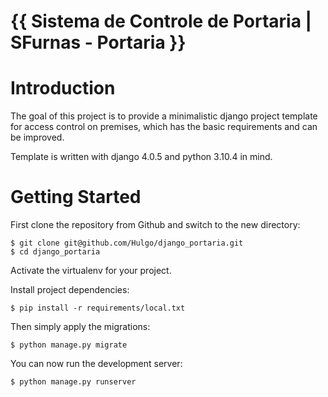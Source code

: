 # {{ Sistema de Controle de Portaria | SFurnas - Portaria }}

# Introduction

The goal of this project is to provide a minimalistic django project template for access control on premises, which has the basic requirements and can be improved.

Template is written with django 4.0.5 and python 3.10.4 in mind.

# Getting Started

First clone the repository from Github and switch to the new directory:

    $ git clone git@github.com/Hulgo/django_portaria.git
    $ cd django_portaria
    
Activate the virtualenv for your project.
    
Install project dependencies:

    $ pip install -r requirements/local.txt
    
    
Then simply apply the migrations:

    $ python manage.py migrate
    

You can now run the development server:

    $ python manage.py runserver